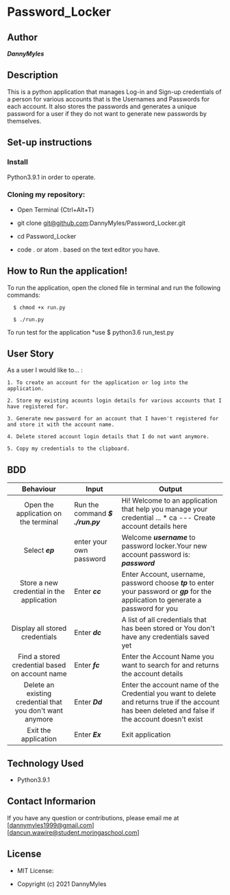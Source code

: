 # Password_Locker

## Author
***DannyMyles***

## Description
This is a python application that manages Log-in and Sign-up credentials of a person for various accounts that is the Usernames and Passwords for each account. It also stores the passwords and generates a unique password for a user if they do not want to generate new passwords by themselves.

## Set-up instructions
### Install
Python3.9.1 in order to operate.

### Cloning my repository:
* Open Terminal {Ctrl+Alt+T}

* git clone git@github.com:DannyMyles/Password_Locker.git
* cd Password_Locker

* code . or atom . based on the text editor you have.

## How to Run the application!
To run the application, open the cloned file in terminal and run the following commands:

      $ chmod +x run.py

      $ ./run.py

To run test for the application *use $ python3.6 run_test.py

## User Story
As a user I would like to... :

    1. To create an account for the application or log into the application.

    2. Store my existing acounts login details for various accounts that I have registered for.

    3. Generate new password for an account that I haven't registered for and store it with the account name.

    4. Delete stored account login details that I do not want anymore.

    5. Copy my credentials to the clipboard.

## BDD
|               Behaviour              | Input                            | Output                                               |
|:------------------------------------:|----------------------------------|------------------------------------------------------|
| Open the application on the terminal | Run the command ***$ ./run.py*** | Hi! Welcome to an application that help you manage your credential ... * ca --- Create account details here |
|               Select ***ep***        | enter your own password     | Welcome ***username*** to password locker.Your new account password is: ***password***|
|Store a new credential in the application|   Enter ***cc***              |   Enter Account, username, password choose ***tp*** to enter your password or ***gp*** for the application to generate a password for you |
| Display all stored credentials       |           Enter ***dc***         | A list of all credentials that has been stored or You don't have any credentials saved yet|
|Find a stored credential based on account name|    Enter ***fc***        |Enter the Account Name you want to search for and returns the account details|
|Delete an existing credential that you don't want anymore| Enter ***Dd*** |Enter the account name of the Credential you want to delete and returns true if the account has been deleted and false if the account doesn't exist|
|  Exit the application                |              Enter ***Ex***       | Exit application |


## Technology Used
* Python3.9.1

## Contact Informarion
If you have any question or contributions, please email me at [dannymyles1999@gmail.com] [dancun.wawire@student.moringaschool.com]

## License
* MIT License:

* Copyright (c) 2021 DannyMyles


